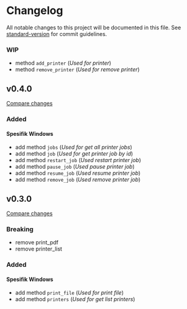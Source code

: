 # Changelog

All notable changes to this project will be documented in this file. See [standard-version](https://github.com/conventional-changelog/standard-version) for commit guidelines.



### WIP
- method `add_printer` (*Used for printer*)
- method `remove_printer` (*Used for remove printer*)

## v0.4.0
[Compare changes](https://github.com/alfianlensundev/tauri-plugin-printer/compare/v0.3.0...v0.4.0)

### Added

#### Spesifik Windows
- add method `jobs` (*Used for get all printer jobs*)
- add method `job` (*Used for get printer job by id*)
- add method `restart_job` (*Used restart printer job*) 
- add method `pause_job` (*Used pause printer job*) 
- add method `resume_job` (*Used resume printer job*) 
- add method `remove_job` (*Used remove printer job*)


## v0.3.0
[Compare changes](https://github.com/alfianlensundev/tauri-plugin-printer/compare/v0.2.6...v0.3.0)

### Breaking
- remove print_pdf
- remove printer_list

### Added

#### Spesifik Windows
- add method `print_file` (*Used for print file*)
- add method `printers` (*Used for get list printers*)  

